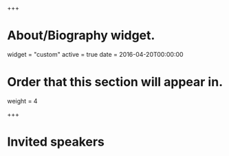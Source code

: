 +++
# About/Biography widget.
widget = "custom"
active = true
date = 2016-04-20T00:00:00

# Order that this section will appear in.
weight = 4


+++

# Invited speakers
